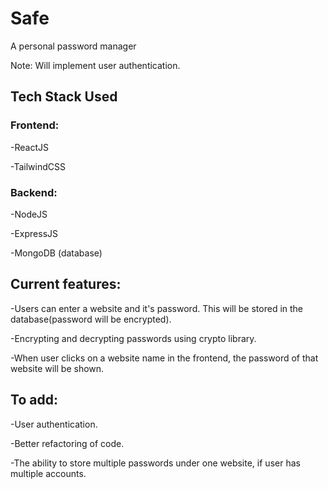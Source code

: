 # Safe
A personal password manager

Note: Will implement user authentication.
## Tech Stack Used
### Frontend:
 -ReactJS
 
 -TailwindCSS

### Backend:
 -NodeJS
 
 -ExpressJS 

 -MongoDB (database)

 ## Current features:

  -Users can enter a website and it's password. This will be stored in the database(password will be encrypted).
  
  -Encrypting and decrypting passwords using crypto library.

  -When user clicks on a website name in the frontend, the password of that website will be shown.

 ## To add:
 
   -User authentication.

   -Better refactoring of code.

   -The ability to store multiple passwords under one website, if user has multiple accounts.
